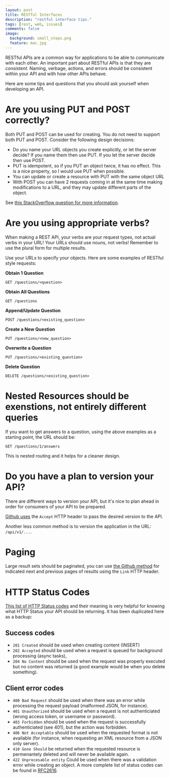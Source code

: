 ```yaml
---
layout: post
title: RESTful Interfaces
description: "restful interface tips."
tags: [rest, web, issues]
comments: false
image:
  background: small_steps.png
  feature: mac.jpg
---
```


RESTful APIs are a common way for applications to be able to communicate with each other.  An important part about RESTful APIs is that they are *consistent*.  Naming, verbage, actions, and errors should be consistent within your API and with how other APIs behave.

Here are some tips and questions that you should ask yourself when developing an API.

# Are you using PUT and POST correctly?

Both PUT and POST can be used for creating. You do not need to support both PUT and POST. Consider the following design decisions:

- Do you name your URL objects you create explicitly, or let the server decide? If you name them then use PUT. If you let the server decide then use POST.
- PUT is idempotent, so if you PUT an object twice, it has no effect. This is a nice property, so I would use PUT when possible.
- You can update or create a resource with PUT with the same object URL
- With POST you can have 2 requests coming in at the same time making modifications to a URL, and they may update different parts of the object.

See [this StackOverflow question for more information](http://stackoverflow.com/questions/630453/put-vs-post-in-rest).

# Are you using appropriate verbs?

When making a REST API, your verbs are your request types, not actual verbs in your URL!  Your URLs should use nouns, not verbs!  Remember to use the plural form for multiple results.

Use your URLs to specify your objects.  Here are some examples of RESTful style requests:

**Obtain 1 Question**
```
GET /questions/<question>
```

**Obtain All Questions**
```
GET /questions
```

**Append/Update Question**
```
POST /questions/<existing_question>
```

**Create a New Question**
```
PUT /questions/<new_question>
```

**Overwrite a Question**
```
PUT /questions/<existing_question>
```

**Delete Question**
```
DELETE /questions/<existing_question>
```

# Nested Resources should be exenstions, not entirely different queries

If you want to get answers to a question, using the above examples as a starting point, the URL should be:

```
GET /questions/1/answers
```

This is nested routing and it helps for a cleaner design.

# Do you have a plan to version your API?

There are different ways to version your API, but it's nice to plan ahead in order for consumers of your API to be prepared.

[Github uses](https://developer.github.com/v3/media/#request-specific-version) the `Accept` HTTP header to pass the desired version to the API.

Another less common method is to version the application in the URL: `/api/v1/...`.

# Paging

Large result sets should be paginated, you can use [the Github method](https://developer.github.com/guides/traversing-with-pagination/) for indicated next and previous pages of results using the `Link` HTTP header.

# HTTP Status Codes

[This list of HTTP Status codes](https://bourgeois.me/rest/) and their meaning is very helpful for knowing what HTTP Status your API should be returning.  It has been duplicated here as a backup:

## Success codes

* `201 Created` should be used when creating content (INSERT)
* `202 Accepted` should be used when a request is queued for background processing (async tasks),
* `204 No Content` should be used when the request was properly executed but no content was returned (a good example would be when you delete something).


## Client error codes

* `400 Bad Request` should be used when there was an error while processing the request payload (malformed JSON, for instance).
* `401 Unauthorized` should be used when a request is not authenticiated (wrong access token, or username or password).
* `403 Forbidden` should be used when the request is successfully authenticiated (see 401), but the action was forbidden.
* `406 Not Acceptable` should be used when the requested format is not available (for instance, when requesting an XML resource from a JSON only server).
* `410 Gone Should` be returned when the requested resource is permenantely deleted and will never be available again.
* `422 Unprocesable entity` Could be used when there was a validation error while creating an object.
A more complete list of status codes can be found in [RFC2616](http://www.w3.org/Protocols/rfc2616/rfc2616-sec10.html).



